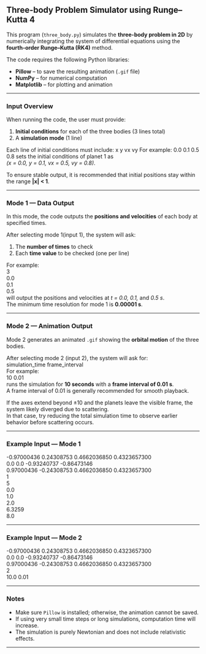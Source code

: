 ## Three-body Problem Simulator using Runge–Kutta 4

This program (`three_body.py`) simulates the **three-body problem in 2D** by numerically integrating the system of differential equations using the **fourth-order Runge–Kutta (RK4)** method.  

The code requires the following Python libraries:
- **Pillow** – to save the resulting animation (`.gif` file)
- **NumPy** – for numerical computation
- **Matplotlib** – for plotting and animation  

---

### Input Overview

When running the code, the user must provide:
1. **Initial conditions** for each of the three bodies (3 lines total)  
2. A **simulation mode** (1 line)

Each line of initial conditions must include:
x y vx vy
For example:
0.0 0.1 0.5 0.8
sets the initial conditions of planet 1 as  
*(x = 0.0, y = 0.1, vx = 0.5, vy = 0.8)*.  

To ensure stable output, it is recommended that initial positions stay within the range **|x| < 1**.

---

### Mode 1 — Data Output

In this mode, the code outputs the **positions and velocities** of each body at specified times.

After selecting mode 1(input 1),
the system will ask:
1. The **number of times** to check  
2. Each **time value** to be checked (one per line)

For example:<br>
3<br>
0.0<br>
0.1<br>
0.5<br>
will output the positions and velocities at *t = 0.0, 0.1,* and *0.5 s*. <br> 
The minimum time resolution for mode 1 is **0.00001 s**.<br>

---

### Mode 2 — Animation Output

Mode 2 generates an animated `.gif` showing the **orbital motion** of the three bodies.<br>

After selecting mode 2 (input 2),
the system will ask for:<br>
simulation_time frame_interval<br>
For example:<br>
10 0.01<br>
runs the simulation for **10 seconds** with a **frame interval of 0.01 s**. <br> 
A frame interval of 0.01 is generally recommended for smooth playback. <br> 

If the axes extend beyond ±10 and the planets leave the visible frame, the system likely diverged due to scattering.  
In that case, try reducing the total simulation time to observe earlier behavior before scattering occurs.

---

### Example Input — Mode 1
-0.97000436 0.24308753 0.4662036850 0.4323657300<br>
0.0 0.0 -0.93240737 -0.86473146<br>
0.97000436 -0.24308753 0.4662036850 0.4323657300<br>
1<br>
5<br>
0.0<br>
1.0<br>
2.0<br>
6.3259<br>
8.0<br>

---

### Example Input — Mode 2
-0.97000436 0.24308753 0.4662036850 0.4323657300<br>
0.0 0.0 -0.93240737 -0.86473146<br>
0.97000436 -0.24308753 0.4662036850 0.4323657300<br>
2<br>
10.0 0.01<br>


---

### Notes
- Make sure `Pillow` is installed; otherwise, the animation cannot be saved.
- If using very small time steps or long simulations, computation time will increase.
- The simulation is purely Newtonian and does not include relativistic effects.

---



